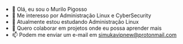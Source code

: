 - 👋 Olá, eu sou o Murilo Pigosso
- 👀 Me interesso por Administração Linux e CyberSecurity
- 🌱 Atualmente estou estudando Administração Linux
- 💞️ Quero colaborar em projetos onde eu possa aprender mais
- 📫 Podem me enviar um e-mail em simukavipnew@protonmail.com

<!---
witcliff-byte/witcliff-byte is a ✨ special ✨ repository because its `README.md` (this file) appears on your GitHub profile.
You can click the Preview link to take a look at your changes.
--->
